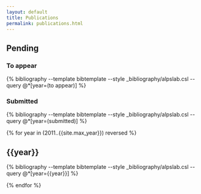 ```yaml
---
layout: default
title: Publications
permalink: publications.html
---
```

## Pending

### To appear

{% bibliography --template bibtemplate --style _bibliography/alpslab.csl --query @*[year=(to appear)] %}

### Submitted

{% bibliography --template bibtemplate --style _bibliography/alpslab.csl --query @*[year=(submitted)] %}

{% for year in (2011..{{site.max_year}}) reversed %}

<a class="subtle_link" name="{{year}}"></a>
## {{year}}

{% bibliography --template bibtemplate --style _bibliography/alpslab.csl --query @*[year={{year}}] %}

{% endfor %}
